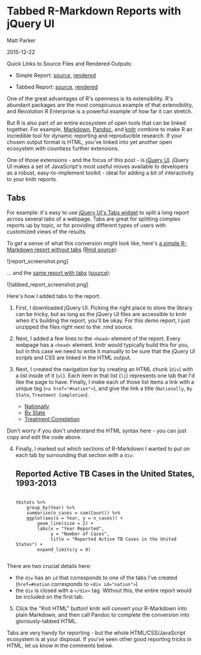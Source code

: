 # Tabbed R-Markdown Reports with jQuery UI

Matt Parker

2015-12-22


Quick Links to Source Files and Rendered Outputs:

 - Simple Report: [source](https://raw.githubusercontent.com/mmparker/tabbed_reporting/master/report.rmd), 
[rendered](http://blog.revolutionanalytics.com/downloads/report.html)    

 - Tabbed Report: [source](https://raw.githubusercontent.com/mmparker/tabbed_reporting/master/report_with_jquery.rmd), 
[rendered](http://blog.revolutionanalytics.com/downloads/report_with_jquery.html)    


One of the great advantages of R's openness is its extensibility. R's abundant
packages are the most conspicuous example of that extensibility, and 
Revolution R Enterprise is a powerful example of how far it can stretch. 

But R is also part of an entire ecosystem of open tools that can be linked 
together. For example, 
[Markdown](https://daringfireball.net/projects/markdown/), 
[Pandoc](http://pandoc.org/), and 
[knitr](http://yihui.name/knitr/) 
combine to make R an incredible tool for dynamic reporting and reproducible 
research. If your chosen output format is HTML, you've linked into yet another 
open ecosystem with countless further extensions.

One of those extensions - and the focus of this post - is 
[jQuery UI](http://jqueryui.com/).
jQuery UI makes a set of JavaScript's most useful moves available to developers
as a robust, easy-to-implement toolkit - ideal for adding a bit of interactivity
to your knitr reports.

## Tabs

For example: it's easy to use 
[jQuery UI's Tabs widget](http://jqueryui.com/tabs/) 
to split a long report across several tabs of a webpage. Tabs are great for 
splitting complex reports up by topic, or for providing different types of 
users with customized views of the results.

To get a sense of what this conversion might look like, here's 
[a simple R-Markdown report without tabs](http://blog.revolutionanalytics.com/downloads/report.html) 
([Rmd source](https://github.com/mmparker/tabbed_reporting/blob/master/report.rmd)):

![report_screenshot.png]

... and the [same report with tabs](http://blog.revolutionanalytics.com/downloads/report_with_jquery.html) 
([source](https://github.com/mmparker/tabbed_reporting/blob/master/report_with_jquery.rmd)):

![tabbed_report_screenshot.png]

Here's how I added tabs to the report.

1) First, I downloaded jQuery UI. Picking the right place to store the library
can be tricky, but as long as the jQuery UI files are accessible to knitr when 
it's building the report, you'll be okay. For this demo report, I just unzipped
the files right next to the .rmd source.

2) Next, I added a few lines to the `<head>` element of the report. Every 
webpage has a `<head>` element. knitr would typically build this for you, but
in this case we need to write it manually to be sure that the jQuery UI scripts
and CSS are linked in the HTML output.

    <head>
      <meta charset="utf-8">
      <title>Reported Active Tuberculosis Cases in the United States, 1993-2013</title>
      <link rel="stylesheet" href="jquery-ui/jquery-ui.min.css">
      <script src="jquery-ui/external/jquery/jquery.js"></script>
      <script src="jquery-ui/jquery-ui.js"></script>
      <script>
      $(function() {
        $( "#tabs" ).tabs();
      });
      </script>
    </head>


3) Next, I created the navigation bar by creating an HTML chunk (`div`) with a
list inside of it (`ul`). Each item in that list (`li`) represents one tab
that I'd like the page to have. Finally, I make each of those list items a link
with a unique tag (`<a href="#nation">`), 
and give the link a title (`Nationally`, `By State`, `Treatment Completion`).

    <div id="tabs">
    <ul>
    <li><a href="#nation">Nationally</a></li>
    <li><a href="#states">By State</a></li>
    <li><a href="#treatment">Treatment Completion</a></li>
    </ul>

Don't worry if you don't understand the HTML syntax here - you can just copy
and edit the code above.

4) Finally, I marked out which sections of R-Markdown I wanted to put on each
tab by surrounding that section with a `div`:

    <div id="nation">
    
    ## Reported Active TB Cases in the United States, 1993-2013
    
    ```{r nation}
    
    tbstats %>% 
        group_by(Year) %>% 
        summarise(n_cases = sum(Count)) %>% 
        ggplot(aes(x = Year, y = n_cases)) +
            geom_line(size = 2) +
            labs(x = "Year Reported",
                 y = "Number of Cases",
                 title = "Reported Active TB Cases in the United States") +
            expand_limits(y = 0)
    
    
    ```
    
    </div>

There are two crucial details here: 
 - the `div` has an `id` that corresponds to one of the tabs I've created
   (`href=#nation` corresponds to `<div id="nation">`)
 - the `div` is closed with a `</div>` tag. Without this, the entire report
   would be included on the first tab.


5) Click the "Knit HTML" button! knitr will convert your R-Markdown into plain
Markdown, and then call Pandoc to complete the conversion into gloriously-tabbed
HTML.

Tabs are very handy for reporting - but the whole HTML/CSS/JavaScript ecosystem
is at your disposal. If you've seen other good reporting tricks in HTML, let us
know in the comments below.
